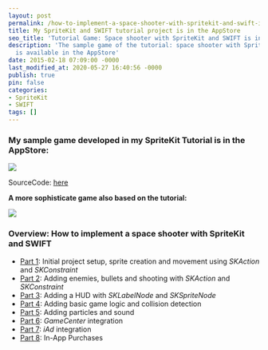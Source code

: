```yaml
---
layout: post
permalink: /how-to-implement-a-space-shooter-with-spritekit-and-swift-is-in-the-appstore/
title: My SpriteKit and SWIFT tutorial project is in the AppStore
seo_title: 'Tutorial Game: Space shooter with SpriteKit and SWIFT is in AppStore'
description: 'The sample game of the tutorial: space shooter with SpriteKit and SWIFT
  is available in the AppStore'
date: 2015-02-18 07:09:00 -0000
last_modified_at: 2020-05-27 16:40:56 -0000
publish: true
pin: false
categories:
- SpriteKit
- SWIFT
tags: []
---
```

### My sample game developed in my SpriteKit Tutorial is in the AppStore:

[![](/developerplayground/assets/2015/04/AppStore.png)](https://itunes.apple.com/us/app/mysecondgame/id956647245?ls=1&mt=8)

SourceCode: [here](https://github.com/stfnjstn/MySecondGame)

**A more sophisticate game also based on the tutorial:**

[![](/developerplayground/assets/2015/04/AppStore.png)](https://itunes.apple.com/us/app/yet-another-spaceshooter/id949662362?mt=8)

### Overview: How to implement a space shooter with SpriteKit and SWIFT

* [Part 1](/developerplayground/how-to-implement-a-space-shooter-with-spritekit-and-swift-part-1): Initial project setup, sprite creation and movement using _SKAction_ and _SKConstraint_
* [Part 2](/developerplayground/how-to-implement-a-space-shooter-with-spritekit-and-swift-part-2): Adding enemies, bullets and shooting with _SKAction_ and _SKConstraint_
* [Part 3](/developerplayground/how-to-implement-a-space-shooter-with-spritekit-and-swift-part-3-create-a-hud): Adding a HUD with _SKLabelNode_ and _SKSpriteNode_
* [Part 4](/developerplayground/how-to-implement-a-space-shooter-with-spritekit-and-swift-part-4-collision-detection): Adding basic game logic and collision detection
* [Part 5](/developerplayground/how-to-implement-a-space-shooter-with-spritekit-and-swift-part-5-particles-and-sound): Adding particles and sound
* [Part 6](/developerplayground/how-to-implement-a-space-shooter-with-spritekit-and-swift-part-6-game-center-integration): _GameCenter_ integration
* [Part 7](/developerplayground/how-to-implement-a-space-shooter-with-spritekit-and-swift-part-7-iad-integration): _iAd_ integration
* [Part 8](/developerplayground/how-to-implement-in-app-purchase-for-your-ios-app-in-swift): In-App Purchases

